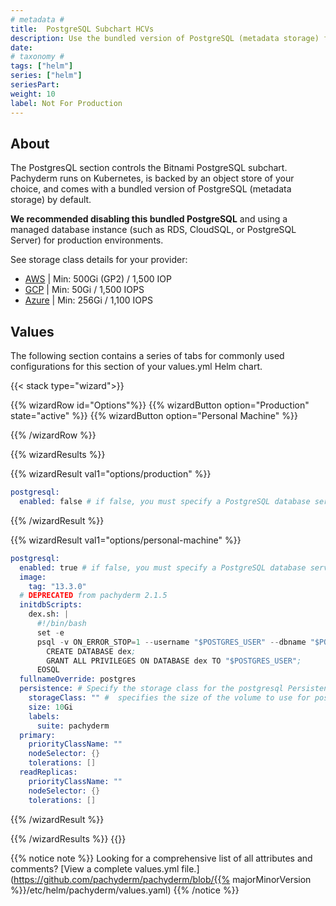 ```yaml
---
# metadata # 
title:  PostgreSQL Subchart HCVs
description: Use the bundled version of PostgreSQL (metadata storage) for testing on your personal machine.
date: 
# taxonomy #
tags: ["helm"]
series: ["helm"]
seriesPart:
weight: 10
label: Not For Production
--- 
```


## About

The PostgresQL section controls the Bitnami PostgreSQL subchart. Pachyderm runs on Kubernetes, is backed by an object store of your choice, and comes with a bundled version of PostgreSQL (metadata storage) by default.

**We recommended disabling this bundled PostgreSQL** and using a managed database instance (such as RDS, CloudSQL, or PostgreSQL Server) for production environments. 

See storage class details for your provider:

- [AWS](https://docs.aws.amazon.com/eks/latest/userguide/storage-classes.html) | Min: 500Gi (GP2) / 1,500 IOP
- [GCP](https://cloud.google.com/compute/docs/disks/performance#disk_types) | Min: 50Gi / 1,500 IOPS
- [Azure](https://docs.microsoft.com/en-us/azure/aks/concepts-storage#storage-classes) | Min: 256Gi / 1,100 IOPS

## Values 

The following section contains a series of tabs for commonly used configurations for this section of your values.yml Helm chart. 

{{< stack type="wizard">}}

{{% wizardRow id="Options"%}}
{{% wizardButton option="Production" state="active" %}}
{{% wizardButton option="Personal Machine" %}}

{{% /wizardRow %}}

{{% wizardResults %}}

{{% wizardResult val1="options/production" %}}
```s
postgresql:
  enabled: false # if false, you must specify a PostgreSQL database server connection @ global.postgresql
```
{{% /wizardResult %}}

{{% wizardResult val1="options/personal-machine" %}}


```s
postgresql:
  enabled: true # if false, you must specify a PostgreSQL database server connection @ global.postgresql
  image:
    tag: "13.3.0"
  # DEPRECATED from pachyderm 2.1.5
  initdbScripts:
    dex.sh: |
      #!/bin/bash
      set -e
      psql -v ON_ERROR_STOP=1 --username "$POSTGRES_USER" --dbname "$POSTGRES_DB" <<-EOSQL
        CREATE DATABASE dex;
        GRANT ALL PRIVILEGES ON DATABASE dex TO "$POSTGRES_USER";
      EOSQL
  fullnameOverride: postgres
  persistence: # Specify the storage class for the postgresql Persistent Volume (PV)
    storageClass: "" #  specifies the size of the volume to use for postgresql
    size: 10Gi
    labels:
      suite: pachyderm
  primary:
    priorityClassName: ""
    nodeSelector: {}
    tolerations: []
  readReplicas:
    priorityClassName: ""
    nodeSelector: {}
    tolerations: []
```
{{% /wizardResult %}}

{{% /wizardResults %}}
{{</stack>}}

{{% notice note %}}
Looking for a comprehensive list of all attributes and comments? [View a complete values.yml file.](https://github.com/pachyderm/pachyderm/blob/{{% majorMinorVersion %}}/etc/helm/pachyderm/values.yaml)
{{% /notice %}}